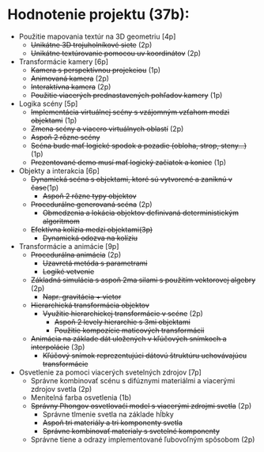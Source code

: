 # Hodnotenie projektu (37b):
- Použitie mapovania textúr na 3D geometriu [4p]
   - ~~Unikátne 3D trojuholníkové siete~~ (2p)
   - ~~Unikátne textúrovanie pomocou uv koordinátov~~ (2p)
- Transformácie kamery [6p]
    - ~~Kamera s perspektívnou projekciou~~ (1p)
    - ~~Animovaná kamera~~ (2p)
    - ~~Interaktívna kamera~~ (2p)
    - ~~Použitie viacerých prednastavených pohľadov kamery~~ (1p)
- Logika scény [5p]
    - ~~Implementácia virtuálnej scény s vzájomným vzťahom medzi objektami~~ (1p)
    - ~~Zmena scény a viacero virtuálnych oblastí~~ (2p)
    - ~~Aspoň 2 rôzne scény~~
    - ~~Scéna bude mať logické spodok a pozadie (obloha, strop, steny…)~~ (1p)
    - ~~Prezentované demo musí mať logický začiatok a koniec~~ (1p)
- Objekty a interakcia [6p]
    - ~~Dynamická scéna s objektami, ktoré sú vytvorené a zaniknú v čase~~(1p)
        - ~~Aspoň 2 rôzne typy objektov~~
    - ~~Procedurálne generovaná scéna~~ (2p)
        - ~~Obmedzenia a lokácia objektov definivaná deterministickým algoritmom~~
    - ~~Efektívna kolízia medzi objektami(3p)~~
        - ~~Dynamická odozva na kolíziu~~
- Transformácie a animácie [9p]
    - ~~Procedurálna animácia~~ (2p)
        - ~~Uzavretá metóda s parametrami~~
        - ~~Logiké vetvenie~~
    - ~~Základná simulácia s aspoň 2ma silami s použitím vektorovej algebry~~ (2p)
        -  ~~Napr. gravitácia + vietor~~
    - ~~Hierarchická transformácia objektov~~
        - ~~Využitie hierarchickej transformácie v scéne~~ (2p)
            - ~~Aspoň 2 levely hierarchie s 3mi objektami~~
            - ~~Použitie kompozície maticových transformácii~~
    - ~~Animácia na základe dát uložených v kľúčových snímkoch a interpolácie~~ (3p)
        - ~~Kľúčový snímok reprezentujúci dátovú štruktúru uchovávajúcu transformácie~~
- Osvetlenie za pomoci viacerých svetelných zdrojov [7p]
    - Správne kombinovať scénu s difúznymi materiálmi a viacerými zdrojov svetla (2p)
    - Menitelná farba osvetlenia (1b)
    - ~~Správny Phongov osvetlovaći model s viacerými zdrojmi svetla~~ (2p)
        - Správne tlmenie svetla na základe hĺbky
        - ~~Aspoň tri materiály a tri komponenty svetla~~
        - ~~Správne kombinovať materialy s svetelné komponenty~~
    - Správne tiene a odrazy implementované ľubovoľným spôsobom (2p)
